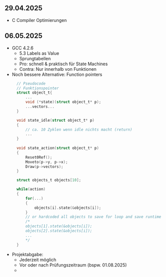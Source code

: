 ## 29.04.2025
- C Compiler Optimierungen

## 06.05.2025
- GCC 4.2.6
  - 5.3 Labels as Value
  - Sprungtabellen
  - Pro: schnell & praktisch für State Machines
  - Contra: Nur innerhalb von Funktionen
- Noch bessere Alternative: Function pointers
  ```C
    // Pseudocode
    // Funktionspointer
    struct object_t{
        ...
        void (*state)(struct object_t* p);
        ...vectors...
    }

    void state_idle(struct object_t* p)
    {
        // ca. 10 Zyklen wenn idle nichts macht (return)
        ...
    }
    
    void state_action(struct object_t* p)
    {
        Reset0Ref();
        Moveto(p->y, p->x);
        Draw(p->vectors);
    }

    struct objects_t objects[10];

    while(action)
    {
        for(...)
        {
            objects[i].state(&objects[i]);
        }
        // or hardcoded all objects to save for loop and save runtime CPU time
        /*
        objects[1].state(&objects[i]);
        objects[2].state(&objects[i]);
        ...
        */
    }

  ```
- Projektabgabe:
  - Jederzeit möglich
  - Vor oder nach Prüfungszeitraum (bspw. 01.08.2025)
  - 